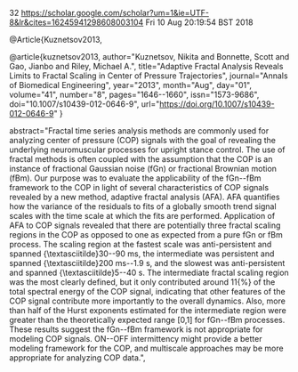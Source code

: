 32
https://scholar.google.com/scholar?um=1&ie=UTF-8&lr&cites=16245941298608003104
Fri 10 Aug 20:19:54 BST 2018




@Article{Kuznetsov2013,

@article{kuznetsov2013,
author="Kuznetsov, Nikita
and Bonnette, Scott
and Gao, Jianbo
and Riley, Michael A.",
title="Adaptive Fractal Analysis Reveals Limits to Fractal Scaling in Center of Pressure Trajectories",
journal="Annals of Biomedical Engineering",
year="2013",
month="Aug",
day="01",
volume="41",
number="8",
pages="1646--1660",
issn="1573-9686",
doi="10.1007/s10439-012-0646-9",
url="https://doi.org/10.1007/s10439-012-0646-9"
}


abstract="Fractal time series analysis methods are commonly used for analyzing center of pressure (COP) signals with the goal of revealing the underlying neuromuscular processes for upright stance control. The use of fractal methods is often coupled with the assumption that the COP is an instance of fractional Gaussian noise (fGn) or fractional Brownian motion (fBm). Our purpose was to evaluate the applicability of the fGn--fBm framework to the COP in light of several characteristics of COP signals revealed by a new method, adaptive fractal analysis (AFA). AFA quantifies how the variance of the residuals to fits of a globally smooth trend signal scales with the time scale at which the fits are performed. Application of AFA to COP signals revealed that there are potentially three fractal scaling regions in the COP as opposed to one as expected from a pure fGn or fBm process. The scaling region at the fastest scale was anti-persistent and spanned {\textasciitilde}30--90 ms, the intermediate was persistent and spanned {\textasciitilde}200 ms--1.9 s, and the slowest was anti-persistent and spanned {\textasciitilde}5--40 s. The intermediate fractal scaling region was the most clearly defined, but it only contributed around 11{\%} of the total spectral energy of the COP signal, indicating that other features of the COP signal contribute more importantly to the overall dynamics. Also, more than half of the Hurst exponents estimated for the intermediate region were greater than the theoretically expected range [0,1] for fGn--fBm processes. These results suggest the fGn--fBm framework is not appropriate for modeling COP signals. ON--OFF intermittency might provide a better modeling framework for the COP, and multiscale approaches may be more appropriate for analyzing COP data.",


